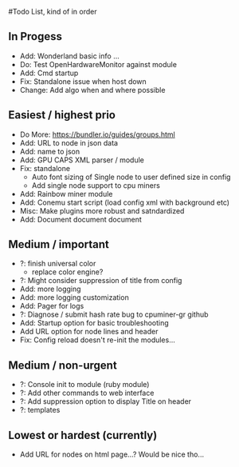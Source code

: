 #Todo List, kind of in order

## In Progess
- Add: Wonderland basic info ...
- Do: Test OpenHardwareMonitor against module
- Add: Cmd startup
- Fix: Standalone issue when host down
- Change: Add algo when and where possible

## Easiest / highest prio
- Do More: https://bundler.io/guides/groups.html
- Add: URL to node in json data
- Add: name to json
- Add: GPU CAPS XML parser / module
- Fix: standalone
    - Auto font sizing of Single node to user defined size in config
    - Add single node support to cpu miners
- Add: Rainbow miner module
- Add: Conemu start script (load config xml with background etc)
- Misc: Make plugins more robust and satndardized
- Add: Document document document

## Medium / important
- ?: finish universal color
    - replace color engine?
- ?: Might consider suppression of title from config
- Add: more logging
- Add: more logging customization
- Add: Pager for logs
- ?: Diagnose / submit hash rate bug to cpuminer-gr github
- Add: Startup option for basic troubleshooting
- Add URL option for node lines and header
- Fix: Config reload doesn't re-init the modules...

## Medium / non-urgent
- ?: Console init to module (ruby module)
- ?: Add other commands to web interface
- ?: Add suppression option to display Title on header
- ?: templates

## Lowest or hardest (currently)
- Add URL for nodes on html page...? Would be nice tho...
